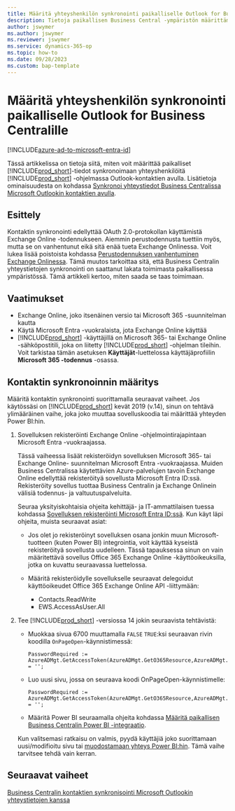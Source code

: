 ```yaml
---
title: Määritä yhteyshenkilön synkronointi paikalliselle Outlook for Business Centralille
description: Tietoja paikallisen Business Central -ympäristön määrittämisestä synkronoimaan yhteyshenkilöitä Business Centralissa ja Outlookissa.
author: jswymer
ms.author: jswymer
ms.reviewer: jswymer
ms.service: dynamics-365-op
ms.topic: how-to
ms.date: 09/28/2023
ms.custom: bap-template
---
```


# <a name="set-up-contact-sync-with-outlook-for-business-central-on-premises"></a>Määritä yhteyshenkilön synkronointi paikalliselle Outlook for Business Centralille

[!INCLUDE[azure-ad-to-microsoft-entra-id](~/../shared-content/shared/azure-ad-to-microsoft-entra-id.md)]

Tässä artikkelissa on tietoja siitä, miten voit määrittää paikalliset [!INCLUDE[prod_short](includes/prod_short.md)]-tiedot synkronoimaan yhteyshenkilöitä [!INCLUDE[prod_short](includes/prod_short.md)] -ohjelmassa Outlook-kontaktien avulla. Lisätietoja ominaisuudesta on kohdassa [Synkronoi yhteystiedot Business Centralissa Microsoft Outlookin kontaktien avulla](admin-synchronize-outlook-contacts.md).

## <a name="introduction"></a>Esittely

Kontaktin synkronointi edellyttää OAuth 2.0-protokollan käyttämistä Exchange Online -todennukseen. Aiemmin perustodennusta tuettiin myös, mutta se on vanhentunut eikä sitä enää tueta Exchange Onlinessa. Voit lukea lisää poistoista kohdassa [Perustodennuksen vanhentuminen Exchange Onlinessa](/exchange/clients-and-mobile-in-exchange-online/deprecation-of-basic-authentication-exchange-online). Tämä muutos tarkoittaa sitä, että Business Centralin yhteystietojen synkronointi on saattanut lakata toimimasta paikallisessa ympäristössä. Tämä artikkeli kertoo, miten saada se taas toimimaan.

## <a name="prerequisites"></a>Vaatimukset

- Exchange Online, joko itsenäinen versio tai Microsoft 365 -suunnitelman kautta  
- Käytä Microsoft Entra -vuokralaista, jota Exchange Online käyttää
- [!INCLUDE[prod_short](includes/prod_short.md)] -käyttäjillä on Microsoft 365- tai Exchange Online -sähköpostitili, joka on liitetty [!INCLUDE[prod_short](includes/prod_short.md)] -ohjelman tileihin. Voit tarkistaa tämän asetuksen **Käyttäjät**-luettelossa käyttäjäprofiilin **Microsoft 365 -todennus** -osassa. 

## <a name="set-up-contact-sync"></a>Kontaktin synkronoinnin määritys

Määritä kontaktin synkronointi suorittamalla seuraavat vaiheet. Jos käytössäsi on [!INCLUDE[prod_short](includes/prod_short.md)] kevät 2019 (v.14), sinun on tehtävä ylimääräinen vaihe, joka joko muuttaa sovelluskoodia tai määrittää yhteyden Power BI:hin.

1. <a name="registerapp"></a>Sovelluksen rekisteröinti Exchange Online -ohjelmointirajapintaan Microsoft Entra -vuokraajassa.

   Tässä vaiheessa lisäät rekisteröidyn sovelluksen Microsoft 365- tai Exchange Online- suunnitelman Microsoft Entra -vuokraajassa. Muiden Business Centralissa käytettävien Azure-palvelujen tavoin Exchange Online edellyttää rekisteröityä sovellusta Microsoft Entra ID:ssä. Rekisteröity sovellus tuottaa Business Centralin ja Exchange Onlinein välisiä todennus- ja valtuutuspalveluita.

   Seuraa yksityiskohtaisia ohjeita kehittäjä- ja IT-ammattilaisen tuessa kohdassa [Sovelluksen rekisteröinti Microsoft Entra ID:ssä](/dynamics365/business-central/dev-itpro/administration/register-app-azure#register-an-application-in-azure-active-directory). Kun käyt läpi ohjeita, muista seuraavat asiat:

   - Jos olet jo rekisteröinyt sovelluksen osana jonkin muun Microsoft-tuotteen (kuten Power BI) integrointia, voit käyttää kyseistä rekisteröityä sovellusta uudelleen. Tässä tapauksessa sinun on vain määritettävä sovellus Office 365 Exchange Online -käyttöoikeuksilla, jotka on kuvattu seuraavassa luettelossa.

   - Määritä rekisteröidylle sovellukselle seuraavat delegoidut käyttöoikeudet Office 365 Exchange Online API -liittymään:

     - Contacts.ReadWrite
     - EWS.AccessAsUser.All

2. Tee [!INCLUDE[prod_short](includes/prod_short.md)] -versiossa 14 jokin seuraavista tehtävistä:

   - Muokkaa sivua 6700 muuttamalla `FALSE` `TRUE`:ksi seuraavan rivin koodilla `OnPageOpen`-käynnistimessä:

     ```
     PasswordRequired := AzureADMgt.GetAccessToken(AzureADMgt.GetO365Resource,AzureADMgt.GetO365ResourceName,TRUE) = '';
     ```

   - Luo uusi sivu, jossa on seuraava koodi OnPageOpen-käynnistimelle:

     ```
     PasswordRequired := AzureADMgt.GetAccessToken(AzureADMgt.GetO365Resource,AzureADMgt.GetO365ResourceName,TRUE) = '';
     ```

   - Määritä Power BI seuraamalla ohjeita kohdassa [Määritä paikallisen Business Centralin Power BI -integraatio](across-working-with-business-central-in-powerbi.md).

   Kun valitsemasi ratkaisu on valmis, pyydä käyttäjiä joko suorittamaan uusi/modifioitu sivu tai [muodostamaan yhteys Power BI:hin](across-working-with-powerbi.md#connect). Tämä vaihe tarvitsee tehdä vain kerran.

## <a name="next-steps"></a>Seuraavat vaiheet

[Business Centralin kontaktien synkronisointi Microsoft Outlookin yhteystietojen kanssa](admin-synchronize-outlook-contacts.md)  

